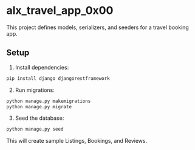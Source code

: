 # alx_travel_app_0x00

This project defines models, serializers, and seeders for a travel booking app.

## Setup

1. Install dependencies:
```bash
pip install django djangorestframework
```

2. Run migrations:
```bash
python manage.py makemigrations
python manage.py migrate
```

3. Seed the database:
```bash
python manage.py seed
```

This will create sample Listings, Bookings, and Reviews.
